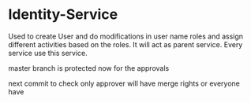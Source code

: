 # Identity-Service
Used to create User and do modifications in user name roles and assign different activities based on the roles. It will act as parent service. Every service use this service.

master branch is protected now for the approvals

next commit to check only approver will have merge rights or everyone have
